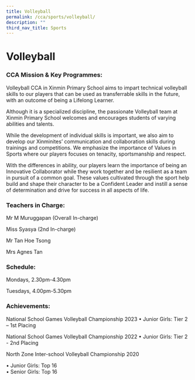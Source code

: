 ```yaml
---
title: Volleyball
permalink: /cca/sports/volleyball/
description: ""
third_nav_title: Sports
---
```

# **Volleyball**

### CCA Mission & Key Programmes:

Volleyball CCA in Xinmin Primary School aims to impart technical volleyball skills to our players that can be used as transferrable skills in the future, with an outcome of being a Lifelong Learner.

Although it is a specialized discipline, the passionate Volleyball team at Xinmin Primary School welcomes and encourages students of varying abilities and talents. 

While the development of individual skills is important, we also aim to develop our Xinminites’ communication and collaboration skills during trainings and competitions. We emphasize the importance of Values in Sports where our players focuses on tenacity, sportsmanship and respect.

With the differences in ability, our players learn the importance of being an Innovative Collaborator while they work together and be resilient as a team in pursuit of a common goal. These values cultivated through the sport help build and shape their character to be a Confident Leader and instill a sense of determination and drive for success in all aspects of life.


### Teachers in Charge:

Mr M Muruggapan (Overall In-charge)

Miss Syasya (2nd In-charge)

Mr Tan Hoe Tsong

Mrs Agnes Tan

### Schedule:

Mondays, 2.30pm-4.30pm

Tuesdays, 4.00pm-5.30pm

### Achievements:

National School Games Volleyball Championship 2023
•	Junior Girls: Tier 2 – 1st Placing 

National School Games Volleyball Championship 2022
•	Junior Girls: Tier 2 - 2nd Placing 

North Zone Inter-school Volleyball Championship 2020

•	Junior Girls: Top 16  
•	Senior Girls: Top 16